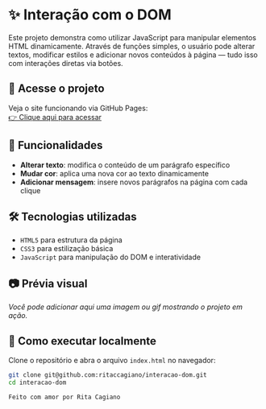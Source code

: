 # ✨ Interação com o DOM

Este projeto demonstra como utilizar JavaScript para manipular elementos HTML dinamicamente. Através de funções simples, o usuário pode alterar textos, modificar estilos e adicionar novos conteúdos à página — tudo isso com interações diretas via botões.

## 🔗 Acesse o projeto

Veja o site funcionando via GitHub Pages:  
[👉 Clique aqui para acessar](https://ritaccagiano.github.io/interacao-dom)

## 🧪 Funcionalidades

- **Alterar texto**: modifica o conteúdo de um parágrafo específico
- **Mudar cor**: aplica uma nova cor ao texto dinamicamente
- **Adicionar mensagem**: insere novos parágrafos na página com cada clique

## 🛠 Tecnologias utilizadas

- `HTML5` para estrutura da página  
- `CSS3` para estilização básica  
- `JavaScript` para manipulação do DOM e interatividade

## 📷 Prévia visual

*Você pode adicionar aqui uma imagem ou gif mostrando o projeto em ação.*

## 🚀 Como executar localmente

Clone o repositório e abra o arquivo `index.html` no navegador:

```bash
git clone git@github.com:ritaccagiano/interacao-dom.git
cd interacao-dom

Feito com amor por Rita Cagiano
